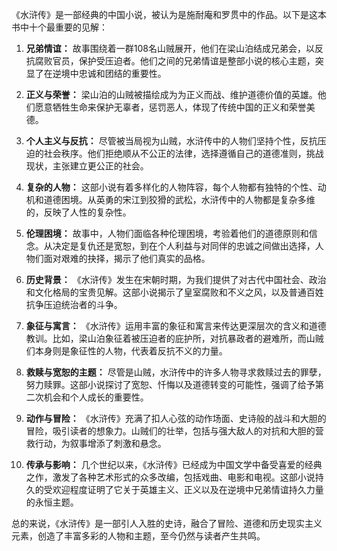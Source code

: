 《水浒传》是一部经典的中国小说，被认为是施耐庵和罗贯中的作品。以下是这本书中十个最重要的见解：

1. **兄弟情谊：** 故事围绕着一群108名山贼展开，他们在梁山泊结成兄弟会，以反抗腐败官员，保护受压迫者。他们之间的兄弟情谊是整部小说的核心主题，突显了在逆境中忠诚和团结的重要性。

2. **正义与荣誉：** 梁山泊的山贼被描绘成为为正义而战、维护道德价值的英雄。他们愿意牺牲生命来保护无辜者，惩罚恶人，体现了传统中国的正义和荣誉美德。

3. **个人主义与反抗：** 尽管被当局视为山贼，水浒传中的人物们坚持个性，反抗压迫的社会秩序。他们拒绝顺从不公正的法律，选择遵循自己的道德准则，挑战现状，主张建立更公正的社会。

4. **复杂的人物：** 这部小说有着多样化的人物阵容，每个人物都有独特的个性、动机和道德困境。从英勇的宋江到狡猾的武松，水浒传中的人物都是复杂多维的，反映了人性的复杂性。

5. **伦理困境：** 故事中，人物们面临各种伦理困境，考验着他们的道德原则和信念。从决定是复仇还是宽恕，到在个人利益与对同伴的忠诚之间做出选择，人物们面对艰难的抉择，揭示了他们真实的品格。

6. **历史背景：** 《水浒传》发生在宋朝时期，为我们提供了对古代中国社会、政治和文化格局的宝贵见解。这部小说揭示了皇室腐败和不义之风，以及普通百姓抗争压迫统治者的斗争。

7. **象征与寓言：** 《水浒传》运用丰富的象征和寓言来传达更深层次的含义和道德教训。比如，梁山泊象征着被压迫者的庇护所，对抗暴政者的避难所，而山贼们本身则是象征性的人物，代表着反抗不义的力量。

8. **救赎与宽恕的主题：** 尽管是山贼，水浒传中的许多人物寻求救赎过去的罪孽，努力赎罪。这部小说探讨了宽恕、忏悔以及道德转变的可能性，强调了给予第二次机会和个人成长的重要性。

9. **动作与冒险：** 《水浒传》充满了扣人心弦的动作场面、史诗般的战斗和大胆的冒险，吸引读者的想象力。山贼们的壮举，包括与强大敌人的对抗和大胆的营救行动，为叙事增添了刺激和悬念。

10. **传承与影响：** 几个世纪以来，《水浒传》已经成为中国文学中备受喜爱的经典之作，激发了各种艺术形式的众多改编，包括戏曲、电影和电视。这部小说持久的受欢迎程度证明了它关于英雄主义、正义以及在逆境中兄弟情谊持久力量的永恒主题。

总的来说，《水浒传》是一部引人入胜的史诗，融合了冒险、道德和历史现实主义元素，创造了丰富多彩的人物和主题，至今仍然与读者产生共鸣。